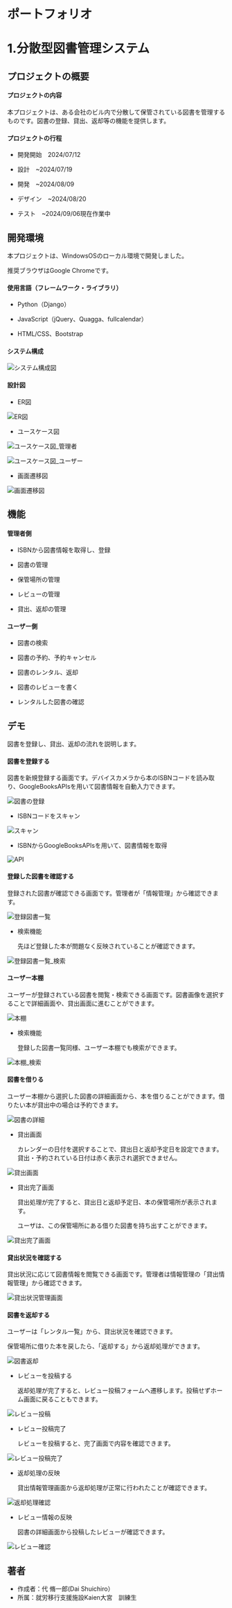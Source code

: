 # ポートフォリオ

# 1.分散型図書管理システム

## プロジェクトの概要

#### プロジェクトの内容  

本プロジェクトは、ある会社のビル内で分散して保管されている図書を管理するものです。図書の登録、貸出、返却等の機能を提供します。

#### プロジェクトの行程

* 開発開始　2024/07/12
  
* 設計　~2024/07/19
  
* 開発　~2024/08/09
  
* デザイン　~2024/08/20
  
* テスト　~2024/09/06現在作業中

## 開発環境

本プロジェクトは、WindowsOSのローカル環境で開発しました。

推奨ブラウザはGoogle Chromeです。

#### 使用言語（フレームワーク・ライブラリ）

* Python（Django）
  
* JavaScript（jQuery、Quagga、fullcalendar）
  
* HTML/CSS、Bootstrap

#### システム構成

![システム構成図](docs/image/system_configuration.png)

#### 設計図
* ER図

![ER図](docs/image/ER.png)

* ユースケース図

![ユースケース図_管理者](docs/image/usecase_manage.png)

![ユースケース図_ユーザー](docs/image/usecase_user.png)
  
* 画面遷移図
  
![画面遷移図](docs/image/system_transition.png)

## 機能

#### 管理者側

* ISBNから図書情報を取得し、登録
  
* 図書の管理
  
* 保管場所の管理
  
* レビューの管理
  
* 貸出、返却の管理

#### ユーザー側

* 図書の検索
  
* 図書の予約、予約キャンセル
  
* 図書のレンタル、返却
  
* 図書のレビューを書く
  
* レンタルした図書の確認
 
## デモ

図書を登録し、貸出、返却の流れを説明します。

#### 図書を登録する

図書を新規登録する画面です。デバイスカメラから本のISBNコードを読み取り、GoogleBooksAPIsを用いて図書情報を自動入力できます。

![図書の登録](docs/image/book_create.png)

* ISBNコードをスキャン
  
![スキャン](docs/image/isbn_scan.png)
  
* ISBNからGoogleBooksAPIsを用いて、図書情報を取得
  
![API](docs/image/api.png)

#### 登録した図書を確認する

登録された図書が確認できる画面です。管理者が「情報管理」から確認できます。

![登録図書一覧](docs/image/books_list.png)

* 検索機能
  
  先ほど登録した本が問題なく反映されていることが確認できます。
  
![登録図書一覧_検索](docs/image/books_list_search.png)

#### ユーザー本棚

ユーザーが登録されている図書を閲覧・検索できる画面です。図書画像を選択することで詳細画面や、貸出画面に進むことができます。

![本棚](docs/image/bookshelf.png)

* 検索機能

  登録した図書一覧同様、ユーザー本棚でも検索ができます。

![本棚_検索](docs/image/bookshelf_search.png)

#### 図書を借りる

ユーザー本棚から選択した図書の詳細画面から、本を借りることができます。借りたい本が貸出中の場合は予約できます。

![図書の詳細](docs/image/book_detail.png)

* 貸出画面

  カレンダーの日付を選択することで、貸出日と返却予定日を設定できます。貸出・予約されている日付は赤く表示され選択できません。

![貸出画面](docs/image/book_rent.png)
  
* 貸出完了画面

  貸出処理が完了すると、貸出日と返却予定日、本の保管場所が表示されます。

  ユーザは、この保管場所にある借りた図書を持ち出すことができます。

![貸出完了画面](docs/image/book_rent_done.png)

#### 貸出状況を確認する

貸出状況に応じて図書情報を閲覧できる画面です。管理者は情報管理の「貸出情報管理」から確認できます。

![貸出状況管理画面](docs/image/lending_management.png)

#### 図書を返却する

ユーザーは「レンタル一覧」から、貸出状況を確認できます。

保管場所に借りた本を戻したら、「返却する」から返却処理ができます。

![図書返却](docs/image/rent_list.png)

* レビューを投稿する

  返却処理が完了すると、レビュー投稿フォームへ遷移します。投稿せずホーム画面に戻ることもできます。

![レビュー投稿](docs/image/review.png)

* レビュー投稿完了

  レビューを投稿すると、完了画面で内容を確認できます。

![レビュー投稿完了](docs/image/review_done.png)

* 返却処理の反映

  貸出情報管理画面から返却処理が正常に行われたことが確認できます。

![返却処理確認](docs/image/return_management.png)

* レビュー情報の反映

  図書の詳細画面から投稿したレビューが確認できます。

![レビュー確認](docs/image/detail_review.png)

## 著者
 
* 作成者：代 脩一郎(Dai Shuichiro）
* 所属：就労移行支援施設Kaien大宮　訓練生
